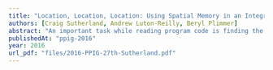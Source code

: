```yaml
---
title: "Location, Location, Location: Using Spatial Memory in an Integrated Development Environments to Assist Program Code Comprehension? (Work in Progress)"
authors: [Craig Sutherland, Andrew Luton-Reilly, Beryl Plimmer]
abstract: "An important task while reading program code is finding the location of relevant sections. When reading non-code documents, readers often rely on spatial memory and indications of the document hierarchy inherent in headings to build up an understanding. However, documents involving code are structured in a non-linear way, without the benefit of headings. Using the results from an observational study, we describe a tool that uses spatial memory for finding previously read sections of code. We propose that this tool will reduce the amount of time spent navigating through code and thus assist comprehension."
publishedAt: "ppig-2016"
year: 2016
url_pdf: "files/2016-PPIG-27th-Sutherland.pdf"
---
```

